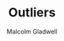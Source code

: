 ---
title: "Outliers"
author: "Malcolm Gladwell"
img: "outliers.jpg"
review: "“Hard work beats talent when talent doesn’t work hard”. Really. This is it. Work Hard."
---